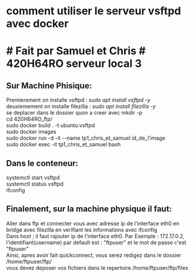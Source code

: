 <h1> comment utiliser le serveur vsftpd avec docker <h1>
# Fait par Samuel et Chris
# 420H64RO serveur local 3


## Sur Machine Phisique:
Premierement on installe vsftpd : *sudo apt install vsftpd -y*  
deuxiemement on installe filezilla : *sudo apt install filezilla -y*  
se deplacer dans le dossier quon a creer avec mkdir -p  
cd 420H64RO_ftp/  
sudo docker build . -t ubuntu:vsftpd  
sudo docker images  
sudo docker run -d -it --name tp1_chris_et_samuel id_de_l’image  
sudo docker exec -it tp1_chris_et_samuel bash  

## Dans le conteneur:
systemctl start vsftpd  
systemctl status vsftpd  
ifconfig  

## Finalement, sur la machine physique il faut:
Aller dans ftp et connecter vous avec adresse ip de l'interface eth0 en bridge avec filezilla en verifiant les informations avec ifconfig  
Dans host ; il faut rajouter ip de l'interface eth0. Par Exemple : 172.17.0.2,  
l'identifiant(username) par default est : "ftpuser" et le mot de passe c'est "ftpuser"  
Ainsi, apres avoir fait quickconnect, vous serez redigez dans le dossier /home/ftpuser/ftp/  
vous devez deposer vos fichiers dans le repertoire /home/ftpuser/ftp/files  

